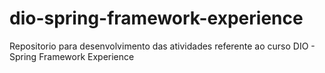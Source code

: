 # dio-spring-framework-experience
Repositorio para desenvolvimento das atividades referente ao curso DIO - Spring Framework Experience
